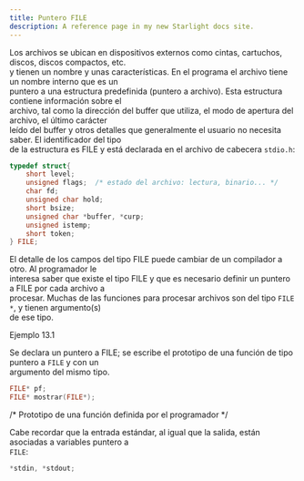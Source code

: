 ```yaml
---
title: Puntero FILE
description: A reference page in my new Starlight docs site.
---
```


Los archivos se ubican en dispositivos externos como cintas, cartuchos, discos, discos compactos, etc.  
y tienen un nombre y unas características. En el programa el archivo tiene un nombre interno que es un  
puntero a una estructura predefinida (puntero a archivo). Esta estructura contiene información sobre el  
archivo, tal como la dirección del buffer que utiliza, el modo de apertura del archivo, el último carácter  
leído del buffer y otros detalles que generalmente el usuario no necesita saber. El identificador del tipo  
de la estructura es FILE y está declarada en el archivo de cabecera `stdio.h`:  

```c
typedef struct{
    short level;
    unsigned flags;  /* estado del archivo: lectura, binario... */
    char fd;
    unsigned char hold;
    short bsize;
    unsigned char *buffer, *curp;
    unsigned istemp;
    short token;
} FILE;
```

El detalle de los campos del tipo FILE puede cambiar de un compilador a otro. Al programador le  
interesa saber que existe el tipo FILE y que es necesario definir un puntero a FILE por cada archivo a  
procesar. Muchas de las funciones para procesar archivos son del tipo `FILE *`, y tienen argumento(s)  
de ese tipo.  

Ejemplo 13.1  

Se declara un puntero a FILE; se escribe el prototipo de una función de tipo puntero a `FILE` y con un  
argumento del mismo tipo.

```c
FILE* pf;
FILE* mostrar(FILE*);
```

/* Prototipo de una función definida por el programador */

Cabe recordar que la entrada estándar, al igual que la salida, están asociadas a variables puntero a  
`FILE`:  

```c
*stdin, *stdout;
```
